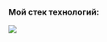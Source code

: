 ### Мой стек технологий:

<img src="https://img.shields.io/badge/HTML-D8BFD8?style=for-the-badge&logo=html5&logoColor=black"/>
